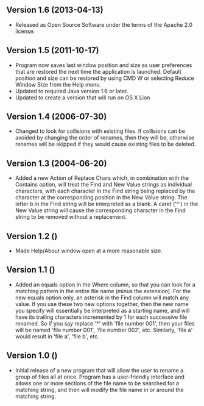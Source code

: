 Version 1.6 (2013-04-13)
-------------------------

* Released as Open Source Software under the terms of the Apache 2.0 license.

Version 1.5 (2011-10-17)
-------------------------

* Program now saves last window position and size as user preferences that are restored the next time the application is launched. Default position and size can be restored by using CMD W or selecting Reduce Window Size from the Help menu.
* Updated to required Java version 1.6 or later.
* Updated to create a version that will run on OS X Lion

Version 1.4 (2006-07-30)
-------------------------

* Changed to look for collisions with existing files. If collisions can be avoided by changing the order of renames, then they will be, otherwise renames will be skipped if they would cause existing files to be deleted.

Version 1.3 (2004-06-20)
-------------------------

* Added a new Action of Replace Chars which, in combination with the Contains option, will treat the Find and New Value strings as individual characters, with each character in the Find string being replaced by the character at the corresponding position in the New Value string. The letter b in the Find string will be interpreted as a blank. A caret ('^') in the New Value string will cause the corresponding character in the Find string to be removed without a replacement.

Version 1.2 ()
-------------------------

* Made Help/About window open at a more reasonable size.

Version 1.1 ()
-------------------------

* Added an equals option in the Where column, so that you can look for a matching pattern in the entire file name (minus the extension). For the new equals option only, an asterisk in the Find column will match any value. If you use these two new options together, then the new name you specify will essentially be interpreted as a starting name, and will have its trailing characters incremented by 1 for each successive file renamed. So if you say replace '*' with 'file number 001', then your files will be named 'file number 001', 'file number 002', etc. Similarly, 'file a' would result in 'file a', 'file b', etc.

Version 1.0 ()
-------------------------

* Initial release of a new program that will allow the user to rename a group of files all at once. Program has a user-friendly interface and allows one or more sections of the file name to be searched for a matching string, and then will modify the file name in or around the matching string.


